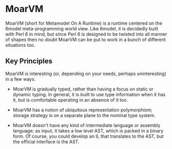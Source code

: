 # MoarVMMoarVM (short for Metamodel On A Runtime) is a runtime centered on the6model meta-programming world view. Like 6model, it is decidedly builtwith Perl 6 in mind, but since Perl 6 is designed to be twisted into allmanner of shapes then no doubt MoarVM can be put to work in a bunch ofdifferent situations too.## Key PrinciplesMoarVM is interesting (or, depending on your needs, perhaps uninteresting)in a few ways.* MoarVM is gradually typed, rather than having a focus on static or dynamic  typing. In general, it is built to use type information when it has it,  but is comfortable operating in an absence of it too.* MoarVM has a notion of ubiquitous representation polymorphism; storage  strategy is on a separate plane to the nominal type system.  * MoarVM doesn't have any kind of intermediate language or assembly  language; as input, it takes a low level AST, which is packed in a  binary form. Of course, you could develop an IL that translates to  the AST, but the official interface is the AST.
